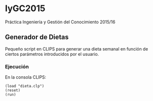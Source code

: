 # IyGC2015
Práctica Ingeniería y Gestión del Conocimiento 2015/16

## Generador de Dietas

Pequeño script en CLIPS para generar una dieta semanal en función de ciertos parámetros introducidos por el usuario.

### Ejecución

En la consola CLIPS:

    (load "dieta.clp")
    (reset)
    (run)
